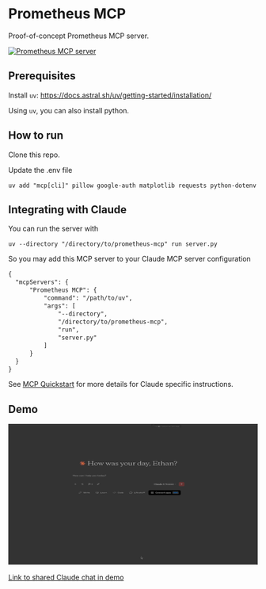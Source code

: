# Prometheus MCP

Proof-of-concept Prometheus MCP server.

<a href="https://glama.ai/mcp/servers/@etruong42/prometheus-mcp">
  <img width="380" height="200" src="https://glama.ai/mcp/servers/@etruong42/prometheus-mcp/badge" alt="Prometheus MCP server" />
</a>

## Prerequisites

Install `uv`: <https://docs.astral.sh/uv/getting-started/installation/>

Using `uv`, you can also install python.

## How to run

Clone this repo.

Update the .env file

```
uv add "mcp[cli]" pillow google-auth matplotlib requests python-dotenv
```

## Integrating with Claude

You can run the server with

```
uv --directory "/directory/to/prometheus-mcp" run server.py
```

So you may add this MCP server to your Claude MCP server configuration

```
{
  "mcpServers": {
      "Prometheus MCP": {
          "command": "/path/to/uv",
          "args": [
              "--directory",
              "/directory/to/prometheus-mcp",
              "run",
              "server.py"
          ]
      }
  }
}
```

See [MCP Quickstart](https://modelcontextprotocol.io/quickstart/server#testing-your-server-with-claude-for-desktop)
for more details for Claude specific instructions.

## Demo

[![Demo gif](./docs/prom-mcp-demo.gif '')](https://github.com/etruong42/prometheus-mcp/raw/refs/heads/main/docs/prometheus-demo-video.mp4)

[Link to shared Claude chat in demo](https://claude.ai/share/c89412c1-5f19-430a-8c85-bf3c05033f81)